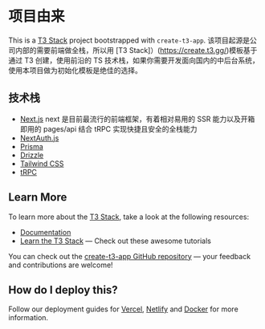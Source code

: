 # 项目由来

This is a [T3 Stack]() project bootstrapped with `create-t3-app`.
该项目起源是公司内部的需要前端做全栈，所以用 [T3 Stack]）(https://create.t3.gg/)模板基于通过 T3 创建，使用前沿的 TS 技术栈，如果你需要开发面向国内的中后台系统，使用本项目做为初始化模板是绝佳的选择。

## 技术栈

- [Next.js](https://nextjs.org) 
next 是目前最流行的前端框架，有着相对易用的 SSR 能力以及开箱即用的 pages/api 结合 tRPC 实现快捷且安全的全栈能力
- [NextAuth.js](https://next-auth.js.org)
- [Prisma](https://prisma.io)
- [Drizzle](https://orm.drizzle.team)
- [Tailwind CSS](https://tailwindcss.com)
- [tRPC](https://trpc.io)

## Learn More

To learn more about the [T3 Stack](https://create.t3.gg/), take a look at the following resources:

- [Documentation](https://create.t3.gg/)
- [Learn the T3 Stack](https://create.t3.gg/en/faq#what-learning-resources-are-currently-available) — Check out these awesome tutorials

You can check out the [create-t3-app GitHub repository](https://github.com/t3-oss/create-t3-app) — your feedback and contributions are welcome!

## How do I deploy this?

Follow our deployment guides for [Vercel](https://create.t3.gg/en/deployment/vercel), [Netlify](https://create.t3.gg/en/deployment/netlify) and [Docker](https://create.t3.gg/en/deployment/docker) for more information.
